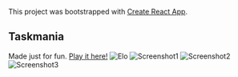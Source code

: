 This project was bootstrapped with [Create React App](https://github.com/facebook/create-react-app).

## Taskmania

Made just for fun. [Play it here!](https://taskmania-game.netlify.app/)
![Elo](https://octodex.github.com/images/yaktocat.png)
![Screenshot1](\Users\Adam\Desktop\Projekty\rpg-game\src\other\players.png?raw=true "Optional Title")
![Screenshot2](../other/players.png)
![Screenshot3](./other/players.png)
